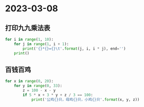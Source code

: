 # 2023-03-08

## 打印九九乘法表

```python
for i in range(1, 10):
    for j in range(1, i + 1):
        print('{}*{}={}\t'.format(j, i, i * j), end='')
    print()
```

## 百钱百鸡

```python
for x in range(0, 20):
    for y in range(0, 33):
        z = 100 - x - y
        if 5 * x + 3 * y + z / 3 == 100:
            print('公鸡{}只，母鸡{}只，小鸡{}只'.format(x, y, z))
```

